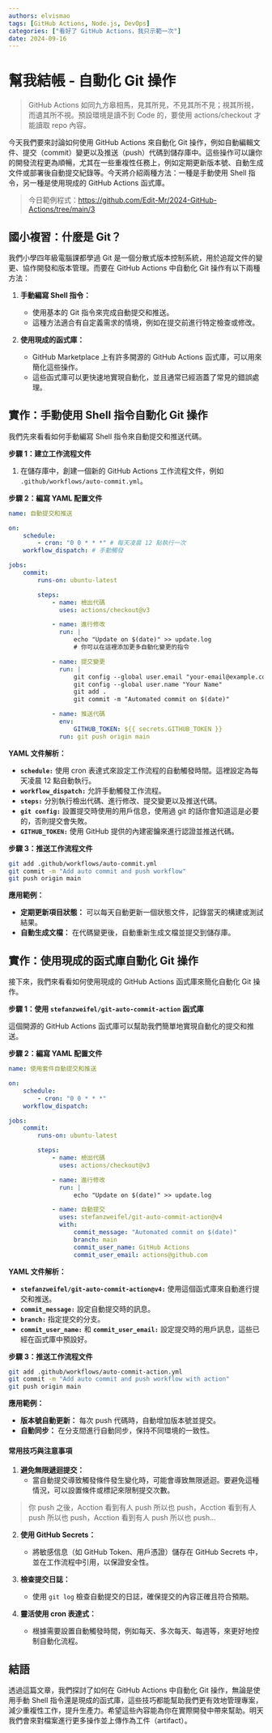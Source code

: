 ```yaml
---
authors: elvismao
tags: [GitHub Actions, Node.js, DevOps]
categories: ["看好了 GitHub Actions，我只示範一次"]
date: 2024-09-16
---
```


# 幫我結帳 - 自動化 Git 操作

> GitHub Actions 如同九方皋相馬，見其所見，不見其所不見；視其所視，而遺其所不視。預設環境是讀不到 Code 的，要使用 actions/checkout 才能讀取 repo 內容。

今天我們要來討論如何使用 GitHub Actions 來自動化 Git 操作，例如自動編輯文件、提交（commit）變更以及推送（push）代碼到儲存庫中。這些操作可以讓你的開發流程更為順暢，尤其在一些重複性任務上，例如定期更新版本號、自動生成文件或部署後自動提交紀錄等。今天將介紹兩種方法：一種是手動使用 Shell 指令，另一種是使用現成的 GitHub Actions 函式庫。

> 今日範例程式：<https://github.com/Edit-Mr/2024-GitHub-Actions/tree/main/3>

## 國小複習：什麼是 Git？

我們小學四年級電腦課都學過 Git 是一個分散式版本控制系統，用於追蹤文件的變更、協作開發和版本管理。而要在 GitHub Actions 中自動化 Git 操作有以下兩種方法：

1. **手動編寫 Shell 指令：**

    - 使用基本的 Git 指令來完成自動提交和推送。
    - 這種方法適合有自定義需求的情境，例如在提交前進行特定檢查或修改。

2. **使用現成的函式庫：**
    - GitHub Marketplace 上有許多開源的 GitHub Actions 函式庫，可以用來簡化這些操作。
    - 這些函式庫可以更快速地實現自動化，並且通常已經涵蓋了常見的錯誤處理。

## 實作：手動使用 Shell 指令自動化 Git 操作

我們先來看看如何手動編寫 Shell 指令來自動提交和推送代碼。

**步驟 1：建立工作流程文件**

1. 在儲存庫中，創建一個新的 GitHub Actions 工作流程文件，例如 `.github/workflows/auto-commit.yml`。

**步驟 2：編寫 YAML 配置文件**

```yaml
name: 自動提交和推送

on:
    schedule:
        - cron: "0 0 * * *" # 每天凌晨 12 點執行一次
    workflow_dispatch: # 手動觸發

jobs:
    commit:
        runs-on: ubuntu-latest

        steps:
            - name: 檢出代碼
              uses: actions/checkout@v3

            - name: 進行修改
              run: |
                  echo "Update on $(date)" >> update.log
                  # 你可以在這裡添加更多自動化變更的指令

            - name: 提交變更
              run: |
                  git config --global user.email "your-email@example.com"
                  git config --global user.name "Your Name"
                  git add .
                  git commit -m "Automated commit on $(date)"

            - name: 推送代碼
              env:
                  GITHUB_TOKEN: ${{ secrets.GITHUB_TOKEN }}
              run: git push origin main
```

**YAML 文件解析：**

- **`schedule:`** 使用 cron 表達式來設定工作流程的自動觸發時間。這裡設定為每天凌晨 12 點自動執行。
- **`workflow_dispatch:`** 允許手動觸發工作流程。
- **`steps:`** 分別執行檢出代碼、進行修改、提交變更以及推送代碼。
- **`git config:`** 設置提交時使用的用戶信息，使用過 git 的話你會知道這是必要的，否則提交會失敗。
- **`GITHUB_TOKEN:`** 使用 GitHub 提供的內建密鑰來進行認證並推送代碼。

**步驟 3：推送工作流程文件**

```bash
git add .github/workflows/auto-commit.yml
git commit -m "Add auto commit and push workflow"
git push origin main
```

**應用範例：**

- **定期更新項目狀態：** 可以每天自動更新一個狀態文件，記錄當天的構建或測試結果。
- **自動生成文檔：** 在代碼變更後，自動重新生成文檔並提交到儲存庫。

## 實作：使用現成的函式庫自動化 Git 操作

接下來，我們來看看如何使用現成的 GitHub Actions 函式庫來簡化自動化 Git 操作。

**步驟 1：使用 `stefanzweifel/git-auto-commit-action` 函式庫**

這個開源的 GitHub Actions 函式庫可以幫助我們簡單地實現自動化的提交和推送。

**步驟 2：編寫 YAML 配置文件**

```yaml
name: 使用套件自動提交和推送

on:
    schedule:
        - cron: "0 0 * * *"
    workflow_dispatch:

jobs:
    commit:
        runs-on: ubuntu-latest

        steps:
            - name: 檢出代碼
              uses: actions/checkout@v3

            - name: 進行修改
              run: |
                  echo "Update on $(date)" >> update.log

            - name: 自動提交
              uses: stefanzweifel/git-auto-commit-action@v4
              with:
                  commit_message: "Automated commit on $(date)"
                  branch: main
                  commit_user_name: GitHub Actions
                  commit_user_email: actions@github.com
```

**YAML 文件解析：**

- **`stefanzweifel/git-auto-commit-action@v4:`** 使用這個函式庫來自動進行提交和推送。
- **`commit_message:`** 設定自動提交時的訊息。
- **`branch:`** 指定提交的分支。
- **`commit_user_name:`** 和 **`commit_user_email:`** 設定提交時的用戶訊息，這些已經在函式庫中預設好。

**步驟 3：推送工作流程文件**

```bash
git add .github/workflows/auto-commit-action.yml
git commit -m "Add auto commit and push workflow with action"
git push origin main
```

**應用範例：**

- **版本號自動更新：** 每次 push 代碼時，自動增加版本號並提交。
- **自動同步：** 在分支間進行自動同步，保持不同環境的一致性。

#### 常用技巧與注意事項

1. **避免無限遞迴提交：**
    - 當自動提交導致觸發條件發生變化時，可能會導致無限遞迴。要避免這種情況，可以設置條件或標記來限制提交次數。

> 你 push 之後，Acction 看到有人 push 所以也 push，Acction 看到有人 push 所以也 push，Acction 看到有人 push 所以也 push...

2. **使用 GitHub Secrets：**

    - 將敏感信息（如 GitHub Token、用戶憑證）儲存在 GitHub Secrets 中，並在工作流程中引用，以保證安全性。

3. **檢查提交日誌：**

    - 使用 `git log` 檢查自動提交的日誌，確保提交的內容正確且符合預期。

4. **靈活使用 cron 表達式：**
    - 根據需要設置自動觸發時間，例如每天、多次每天、每週等，來更好地控制自動化流程。

## 結語

透過這篇文章，我們探討了如何在 GitHub Actions 中自動化 Git 操作，無論是使用手動 Shell 指令還是現成的函式庫，這些技巧都能幫助我們更有效地管理專案，減少重複性工作，提升生產力。希望這些內容能為你在實際開發中帶來幫助。明天我們會來對檔案進行更多操作並上傳作為工件（artifact）。
